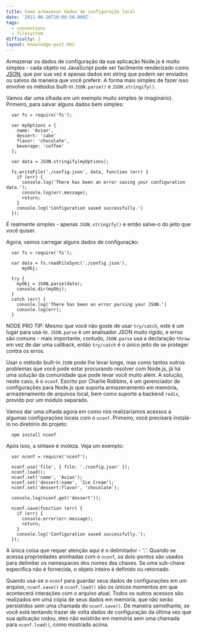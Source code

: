 ```yaml
---
title: Como armazenar dados de configuração local
date: '2011-08-26T10:08:50.000Z'
tags:
  - conventions
  - filesystem
difficulty: 1
layout: knowledge-post.hbs
---
```


Armazenar os dados de configuração da sua aplicação Node.js é muito simples - cada objeto no JavaScript pode ser facilmente renderizado como [JSON](/pt-br/knowledge/javascript-conventions/what-is-json/), que por sua vez é apenas dados em string que podem ser enviados ou salvos da maneira que você preferir.  A forma mais simples de fazer isso envolve os métodos built-in `JSON.parse()` e `JSON.stringify()`.

Vamos dar uma olhada em um exemplo muito simples (e imaginário).  Primeiro, para salvar alguns dados bem simples:

      var fs = require('fs');

      var myOptions = {
        name: 'Avian',
        dessert: 'cake'
        flavor: 'chocolate',
        beverage: 'coffee'
      };

      var data = JSON.stringify(myOptions);

      fs.writeFile('./config.json', data, function (err) {
        if (err) {
          console.log('There has been an error saving your configuration data.');
          console.log(err.message);
          return;
        }
        console.log('Configuration saved successfully.')
      });

É realmente simples - apenas `JSON.stringify()` e então salve-o do jeito que você quiser.

Agora, vamos carregar alguns dados de configuração:

      var fs = require('fs');

      var data = fs.readFileSync('./config.json'),
          myObj;

      try {
        myObj = JSON.parse(data);
        console.dir(myObj);
      }
      catch (err) {
        console.log('There has been an error parsing your JSON.')
        console.log(err);
      }

NODE PRO TIP:  Mesmo que você não goste de usar `try/catch`, este é um lugar para usá-lo.  `JSON.parse` é um analisador JSON muito rígido, e erros são comuns - mais importante, contudo, `JSON.parse` usa a declaração `throw`  em vez de dar uma callback, então `try/catch` é o único jeito de se proteger contra os erros.

Usar o método built-in `JSON` pode lhe levar longe, mas como tantos outros problemas que você pode estar procurando resolver com Node.js, já há uma solução da comunidade que pode levar você muito além.  A solução, neste caso, é o `nconf`.  Escrito por Charlie Robbins, é um gerenciador de configurações para Node.js que suporta armazenamento em memória, armazenamento de arquivos local, bem como suporte a backend `redis`, provido por um módulo separado.

Vamos dar uma olhada agora em como nós realizaríamos acessos a algumas configurações locais com o `nconf`.  Primeiro, você precisará instalá-lo no diretório do projeto:

      npm install nconf

Após isso, a sintaxe é moleza. Veja um exemplo:

      var nconf = require('nconf');

      nconf.use('file', { file: './config.json' });
      nconf.load();
      nconf.set('name', 'Avian');
      nconf.set('dessert:name', 'Ice Cream');
      nconf.set('dessert:flavor', 'chocolate');

      console.log(nconf.get('dessert'));

      nconf.save(function (err) {
        if (err) {
          console.error(err.message);
          return;
        }
        console.log('Configuration saved successfully.');
      });

A única coisa que requer atenção aqui é o delimitador - ':'. Quando se acessa propriedades aninhadas com o `nconf`, os dois-pontos são usados para delimitar os namespaces dos nomes das chaves.  Se uma sub-chave específica não é fornecida, o objeto inteiro é definido ou retornado.

Quando usa-se o `nconf` para guardar seus dados de configurações em um arquivo, `nconf.save()` e `nconf.load()` são os únicos momentos em que acontecerá interações com o arquivo atual.  Todos os outros acessos são realizados em uma cópia de seus dados em memória, que não serão persistidos sem uma chamada do `nconf.save()`.  De maneira semelhante, se você está tentando trazer de volta dados de configuração da última vez que sua aplicação rodou, eles não existirão em memória sem uma chamada para `nconf.load()`, como mostrado acima.

